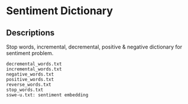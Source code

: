 # Sentiment Dictionary

## Descriptions
Stop words, incremental, decremental, positive & negative dictionary for sentiment problem.

	decremental_words.txt
	incremental_words.txt
	negative_words.txt
	positive_words.txt
	reverse_words.txt
	stop_words.txt
	sswe-u.txt: sentiment embedding